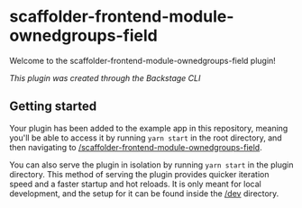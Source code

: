 # scaffolder-frontend-module-ownedgroups-field

Welcome to the scaffolder-frontend-module-ownedgroups-field plugin!

_This plugin was created through the Backstage CLI_

## Getting started

Your plugin has been added to the example app in this repository, meaning you'll be able to access it by running `yarn start` in the root directory, and then navigating to [/scaffolder-frontend-module-ownedgroups-field](http://localhost:3000/scaffolder-frontend-module-ownedgroups-field).

You can also serve the plugin in isolation by running `yarn start` in the plugin directory.
This method of serving the plugin provides quicker iteration speed and a faster startup and hot reloads.
It is only meant for local development, and the setup for it can be found inside the [/dev](./dev) directory.
